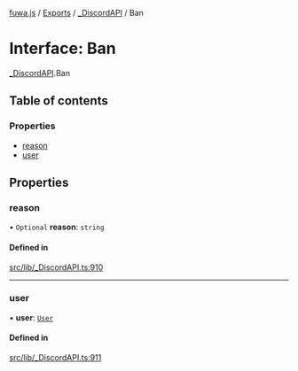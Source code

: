 [fuwa.js](../README.md) / [Exports](../modules.md) / [_DiscordAPI](../modules/_DiscordAPI.md) / Ban

# Interface: Ban

[_DiscordAPI](../modules/_DiscordAPI.md).Ban

## Table of contents

### Properties

- [reason](_DiscordAPI.Ban.md#reason)
- [user](_DiscordAPI.Ban.md#user)

## Properties

### reason

• `Optional` **reason**: `string`

#### Defined in

[src/lib/_DiscordAPI.ts:910](https://github.com/Fuwajs/Fuwa.js/blob/5bd8aa0/src/lib/_DiscordAPI.ts#L910)

___

### user

• **user**: [`User`](_DiscordAPI.User.md)

#### Defined in

[src/lib/_DiscordAPI.ts:911](https://github.com/Fuwajs/Fuwa.js/blob/5bd8aa0/src/lib/_DiscordAPI.ts#L911)
